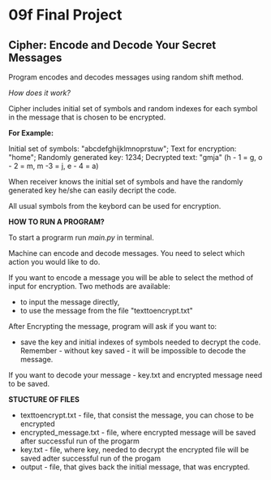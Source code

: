 # 09f Final Project
## Cipher: Encode and Decode Your Secret Messages

Program encodes and decodes messages using random shift method.

_How does it work?_

Cipher includes initial set of symbols and random indexes for each symbol in the message that is chosen to be encrypted.

**For Example:**

Initial set of symbols: "abcdefghijklmnoprstuw"; 
Text for encryption: "home"; 
Randomly generated key: 1234; 
Decrypted text: "gmja" (h - 1 = g, o - 2 = m, m -3 = j, e - 4 = a)

When receiver knows the initial set of symbols and have the randomly generated key he/she can easily decript the code.


All usual symbols from the keybord can be used for encryption.

**HOW TO RUN A PROGRAM?**

To start a prograrm run _main.py_ in terminal.

Machine can encode and decode messages. You need to select which action you would like to do.

If you want to encode a message you will be able to select the method of input for encryption. Two methods are available:
* to input the message directly,
* to use the message from the file "texttoencrypt.txt"

After Encrypting the message, program will ask if you want to:
* save the key and initial indexes of symbols needed to decrypt the code. Remember - without key saved - it will be impossible to decode the message.

If you want to decode your message - key.txt and encrypted message need to be saved.


**STUCTURE OF FILES**

* texttoencrypt.txt - file, that consist the message, you can chose to be encrypted
* encrypted_message.txt - file, where encrypted message will be saved after successful run of the progarm 
* key.txt - file, where key, needed to decrypt the encrypted file will be saved adter successful run of the progam 
* output - file, that gives back the initial message, that was encrypted.